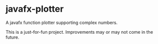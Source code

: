 # javafx-plotter
A javafx function plotter supporting complex numbers.

This is a just-for-fun project. Improvements may or may not come in the future.
